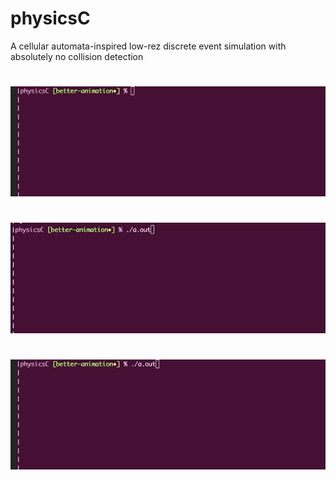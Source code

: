 # physicsC

A cellular automata-inspired low-rez discrete event simulation with absolutely no collision detection
#
![](passing.gif)
#
![](collision1.gif)
#
![](swallowing.gif)

